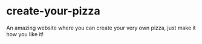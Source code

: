 create-your-pizza
=================

An amazing website where you can create your very own pizza, just make it how you like it!
